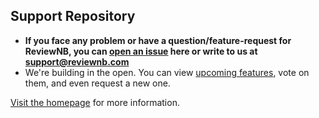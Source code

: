## Support Repository
* **If you face any problem or have a question/feature-request for ReviewNB, you can [open an issue](https://github.com/ReviewNB/support/issues/new/choose) here or write to us at support@reviewnb.com**
* We're building in the open. You can view [upcoming features](https://github.com/ReviewNB/support/issues?q=is%3Aopen+is%3Aissue+label%3A%22Feature+Request%22+sort%3Acreated-desc), vote on them,  and even request a new one.

[Visit the homepage](https://www.reviewnb.com/) for more information.
